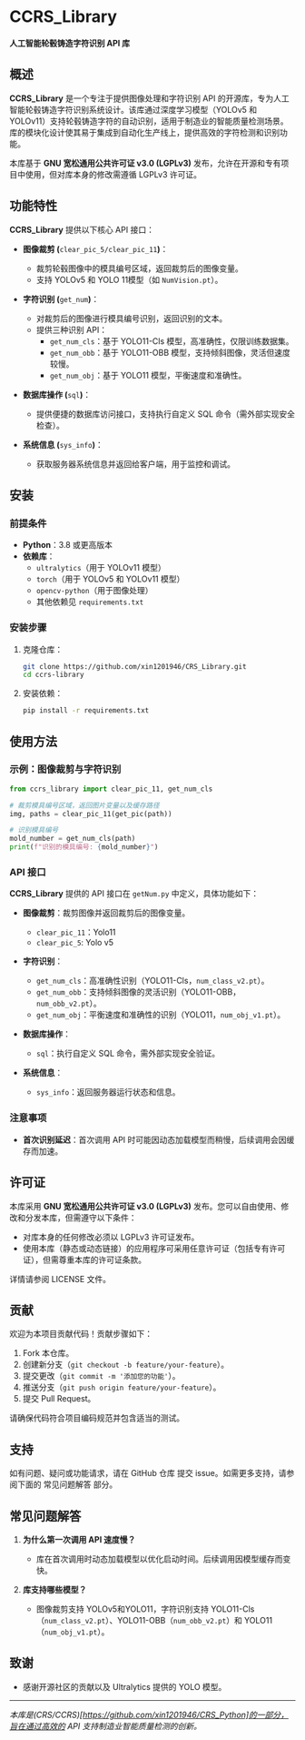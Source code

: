 # CCRS_Library

**人工智能轮毂铸造字符识别 API 库**

## 概述

**CCRS_Library** 是一个专注于提供图像处理和字符识别 API 的开源库，专为人工智能轮毂铸造字符识别系统设计。该库通过深度学习模型（YOLOv5 和 YOLOv11）支持轮毂铸造字符的自动识别，适用于制造业的智能质量检测场景。库的模块化设计使其易于集成到自动化生产线上，提供高效的字符检测和识别功能。

本库基于 **GNU 宽松通用公共许可证 v3.0 (LGPLv3)** 发布，允许在开源和专有项目中使用，但对库本身的修改需遵循 LGPLv3 许可证。

## 功能特性

**CCRS_Library** 提供以下核心 API 接口：

- **图像裁剪 (**`clear_pic_5/clear_pic_11`**)**：

  - 裁剪轮毂图像中的模具编号区域，返回裁剪后的图像变量。
  - 支持 YOLOv5 和 YOLO 11模型（如 `NumVision.pt`）。

- **字符识别 (**`get_num`**)**：

  - 对裁剪后的图像进行模具编号识别，返回识别的文本。
  - 提供三种识别 API：
    - `get_num_cls`：基于 YOLO11-Cls 模型，高准确性，仅限训练数据集。
    - `get_num_obb`：基于 YOLO11-OBB 模型，支持倾斜图像，灵活但速度较慢。
    - `get_num_obj`：基于 YOLO11 模型，平衡速度和准确性。

- **数据库操作 (**`sql`**)**：

  - 提供便捷的数据库访问接口，支持执行自定义 SQL 命令（需外部实现安全检查）。

- **系统信息 (**`sys_info`**)**：

  - 获取服务器系统信息并返回给客户端，用于监控和调试。

## 安装

### 前提条件

- **Python**：3.8 或更高版本
- **依赖库**：
  - `ultralytics`（用于 YOLOv11 模型）
  - `torch`（用于 YOLOv5 和 YOLOv11 模型）
  - `opencv-python`（用于图像处理）
  - 其他依赖见 `requirements.txt`

### 安装步骤

1. 克隆仓库：

   ```bash
   git clone https://github.com/xin1201946/CRS_Library.git
   cd ccrs-library
   ```

2. 安装依赖：

   ```bash
   pip install -r requirements.txt
   ```

## 使用方法

### 示例：图像裁剪与字符识别

```python
from ccrs_library import clear_pic_11, get_num_cls

# 裁剪模具编号区域，返回图片变量以及缓存路径
img, paths = clear_pic_11(get_pic(path))

# 识别模具编号
mold_number = get_num_cls(path)
print(f"识别的模具编号: {mold_number}")
```

### API 接口

**CCRS_Library** 提供的 API 接口在 `getNum.py` 中定义，具体功能如下：

- **图像裁剪**：裁剪图像并返回裁剪后的图像变量。

  - `clear_pic_11`：Yolo11
  - `clear_pic_5`: Yolo v5

- **字符识别**：

  - `get_num_cls`：高准确性识别（YOLO11-Cls，`num_class_v2.pt`）。
  - `get_num_obb`：支持倾斜图像的灵活识别（YOLO11-OBB，`num_obb_v2.pt`）。
  - `get_num_obj`：平衡速度和准确性的识别（YOLO11，`num_obj_v1.pt`）。

- **数据库操作**：

  - `sql`：执行自定义 SQL 命令，需外部实现安全验证。

- **系统信息**：

  - `sys_info`：返回服务器运行状态和信息。

### 注意事项

- **首次识别延迟**：首次调用 API 时可能因动态加载模型而稍慢，后续调用会因缓存而加速。

## 许可证

本库采用 **GNU 宽松通用公共许可证 v3.0 (LGPLv3)** 发布。您可以自由使用、修改和分发本库，但需遵守以下条件：

- 对库本身的任何修改必须以 LGPLv3 许可证发布。
- 使用本库（静态或动态链接）的应用程序可采用任意许可证（包括专有许可证），但需尊重本库的许可证条款。

详情请参阅 LICENSE 文件。

## 贡献

欢迎为本项目贡献代码！贡献步骤如下：

1. Fork 本仓库。
2. 创建新分支（`git checkout -b feature/your-feature`）。
3. 提交更改（`git commit -m '添加您的功能'`）。
4. 推送分支（`git push origin feature/your-feature`）。
5. 提交 Pull Request。

请确保代码符合项目编码规范并包含适当的测试。

## 支持

如有问题、疑问或功能请求，请在 GitHub 仓库 提交 issue。如需更多支持，请参阅下面的 常见问题解答 部分。

## 常见问题解答

1. **为什么第一次调用 API 速度慢？**

   - 库在首次调用时动态加载模型以优化启动时间。后续调用因模型缓存而变快。

2. **库支持哪些模型？**

   - 图像裁剪支持 YOLOv5和YOLO11，字符识别支持 YOLO11-Cls（`num_class_v2.pt`）、YOLO11-OBB（`num_obb_v2.pt`）和 YOLO11（`num_obj_v1.pt`）。

## 致谢

- 感谢开源社区的贡献以及 Ultralytics 提供的 YOLO 模型。

---

*本库是(CRS/CCRS)[https://github.com/xin1201946/CRS_Python]的一部分，旨在通过高效的 API 支持制造业智能质量检测的创新。*
